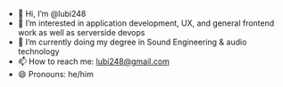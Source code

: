 - 👋 Hi, I’m @lubi248
- 👀 I’m interested in application development, UX, and general frontend work as well as serverside devops
- 🌱 I’m currently doing my degree in Sound Engineering & audio technology
- 📫 How to reach me: lubi248@gmail.com
- 😄 Pronouns: he/him
